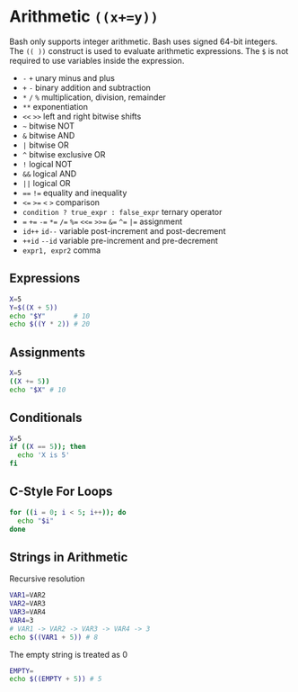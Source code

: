 # Arithmetic `((x+=y))`

Bash only supports integer arithmetic. Bash uses signed 64-bit integers. The `(( ))` construct is used to evaluate arithmetic expressions. The `$` is not required to use variables inside the expression.

- `-` `+` unary minus and plus
- `+` `-` binary addition and subtraction
- `*` `/` `%` multiplication, division, remainder
- `**` exponentiation
- `<<` `>>` left and right bitwise shifts
- `~` bitwise NOT
- `&` bitwise AND
- `|` bitwise OR
- `^` bitwise exclusive OR
- `!` logical NOT
- `&&` logical AND
- `||` logical OR
- `==` `!=` equality and inequality
- `<=` `>=` `<` `>` comparison
- `condition ? true_expr : false_expr` ternary operator
- `=` `+=` `-=` `*=` `/=` `%=` `<<=` `>>=` `&=` `^=` `|=` assignment
- `id++` `id--` variable post-increment and post-decrement
- `++id` `--id` variable pre-increment and pre-decrement
- `expr1, expr2` comma

## Expressions

```bash
X=5
Y=$((X + 5))
echo "$Y"       # 10
echo $((Y * 2)) # 20
```

## Assignments

```bash
X=5
((X += 5))
echo "$X" # 10
```

## Conditionals

```bash
X=5
if ((X == 5)); then
  echo 'X is 5'
fi
```

## C-Style For Loops

```bash
for ((i = 0; i < 5; i++)); do
  echo "$i"
done
```

## Strings in Arithmetic

Recursive resolution

```bash
VAR1=VAR2
VAR2=VAR3
VAR3=VAR4
VAR4=3
# VAR1 -> VAR2 -> VAR3 -> VAR4 -> 3
echo $((VAR1 + 5)) # 8
```

The empty string is treated as 0

```bash
EMPTY=
echo $((EMPTY + 5)) # 5
```
